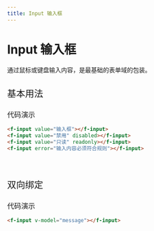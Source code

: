 ```yaml
---
title: Input 输入框
---
```


# Input 输入框

通过鼠标或键盘输入内容，是最基础的表单域的包装。

<h2 style="font-weight:normal">基本用法</h2>

<ClientOnly>

<input-demos></input-demos>

</ClientOnly>

<h3 style="font-weight:normal">代码演示</h3>

```html
<f-input value="输入框"></f-input>
<f-input value="禁用" disabled></f-input>
<f-input value="只读" readonly></f-input>
<f-input error="输入内容必须符合规则"></f-input>
```

<br/>

<h2 style="font-weight:normal">双向绑定</h2>

<ClientOnly>

<input-model-demos></input-model-demos>

</ClientOnly>

<h3 style="font-weight:normal">代码演示</h3>

```html
<f-input v-model="message"></f-input>
```
